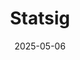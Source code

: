 ---  
layout: startup_page  
title: "Statsig"  
id: "statsig.com"  
permalink: "/statsigstatsig.com05062025/"  
website: "https://www.statsig.com/"  
funding_round: "Series C"  
funding_amount: "$100M"  
investors: "ICONIQ Growth, Sequoia, Madrona"  
about: "Statsig is a platform for data-driven product development, offering tools for experimentation, analytics, feature management, and more. It aims to provide a comprehensive solution for teams to control feature releases, measure impact, and make data-driven decisions, replacing fragmented tools."  
markets: "Productivity Software, Data Analytics, A/B Testing"  
hq: "Bellevue, Washington, United States"  
founded_year: "2021"  
linkedin: "https://www.linkedin.com/company/statsig"  
twitter: "https://twitter.com/statsig"  
instagram: ""  
facebook: "https://facebook.com/statsig"  
crunchbase: "https://www.crunchbase.com/organization/statsig"  
pitchbook: "https://pitchbook.com/profiles/company/471191-95"  

date_display: "06-May-2025"  
date: "2025-05-06"

# SEO Optimization  
meta_title: "Statsig - Series C Funding ($100M)"  
meta_description: "Statsig, Statsig is a platform for data-driven product development, offering tools for experimentation, analytics, feature management, and more. It aims to pro..."  
meta_keywords: "Statsig, Productivity Software, Data Analytics, A/B Testing, Series C funding"  
canonical_url: "https://startup.projectstartups.com/statsigstatsig.com05062025/"  
---
